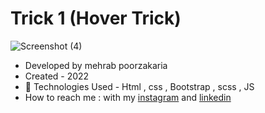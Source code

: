 # Trick 1 (Hover Trick)


![Screenshot (4)](https://github.com/mmehrab-pz/trick-1/assets/99506317/e7bc9970-4532-443a-a1cb-4eb00d970482)

- Developed by mehrab poorzakaria
- Created - 2022
- 🤖 Technologies Used - Html , css , Bootstrap , scss , JS
- How to reach me : with my
[instagram](https://www.instagram.com/mehrab.poorzakaria_web/) and
[linkedin](https://www.linkedin.com/in/mehrab-poorzakaria-1b2492237/)
